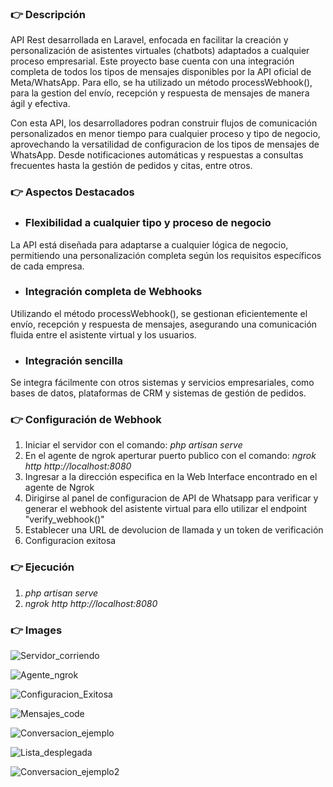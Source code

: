 ###  👉 Descripción

API Rest desarrollada en Laravel, enfocada en facilitar la creación y personalización de asistentes virtuales (chatbots) adaptados a cualquier proceso empresarial. Este proyecto base cuenta con una integración completa de todos los tipos de mensajes disponibles por la API oficial de Meta/WhatsApp. Para ello, se ha utilizado un método processWebhook(), para la gestion del envío, recepción y respuesta de mensajes de manera ágil y efectiva.

Con esta API, los desarrolladores podran construir flujos de comunicación personalizados en menor tiempo para cualquier proceso y tipo de negocio, aprovechando la versatilidad de configuracion de los tipos de mensajes de WhatsApp. Desde notificaciones automáticas y respuestas a consultas frecuentes hasta la gestión de pedidos y citas, entre otros.

### 👉 Aspectos Destacados
+ ###  Flexibilidad a cualquier tipo y proceso de negocio
La API está diseñada para adaptarse a cualquier lógica de negocio, permitiendo una personalización completa según los requisitos específicos de cada empresa.

+ ### Integración completa de Webhooks
Utilizando el método processWebhook(), se gestionan eficientemente el envío, recepción y respuesta de mensajes, asegurando una comunicación fluida entre el asistente virtual y los usuarios.

+ ### Integración sencilla
Se integra fácilmente con otros sistemas y servicios empresariales, como bases de datos, plataformas de CRM y sistemas de gestión de pedidos.

### 👉 Configuración de Webhook

1. Iniciar el servidor con el comando: *php artisan serve*
2. En el agente de ngrok aperturar puerto publico con el comando: *ngrok http http://localhost:8080*
3. Ingresar a la dirección especifica en la Web Interface encontrado en el agente de Ngrok
4. Dirigirse al panel de configuracion de API de Whatsapp para verificar y generar el webhook del asistente virtual para ello utilizar el endpoint "verify_webhook()"
5. Establecer una URL de devolucion de llamada y un token de verificación 
6. Configuracion exitosa

### 👉 Ejecución

1. *php artisan serve*
2. *ngrok http http://localhost:8080*

### 👉 Images

![Servidor_corriendo](https://github.com/RafaOnPC/API_ChatBot_WSP_Laravel/assets/128557603/e7e4c60c-3231-4515-b118-67393ceee2c2)

![Agente_ngrok](https://github.com/RafaOnPC/API_ChatBot_WSP_Laravel/assets/128557603/043a8f4e-e5a5-47a1-894c-e89833c7a4f1)

![Configuracion_Exitosa](https://github.com/RafaOnPC/API_ChatBot_WSP_Laravel/assets/128557603/9d165b2e-63ab-4cfa-857c-59837e7b5821)

![Mensajes_code](https://github.com/RafaOnPC/API_ChatBot_WSP_Laravel/assets/128557603/755c28c4-26cb-4280-93ae-1872997c33f2)

![Conversacion_ejemplo](https://github.com/RafaOnPC/API_ChatBot_WSP_Laravel/assets/128557603/a761b885-c4d4-41e1-8622-a82074c7c265)

![Lista_desplegada](https://github.com/RafaOnPC/API_ChatBot_WSP_Laravel/assets/128557603/250d3bde-54a9-4962-a436-a438e44ca70a)

![Conversacion_ejemplo2](https://github.com/RafaOnPC/API_ChatBot_WSP_Laravel/assets/128557603/b13d2d5b-b21f-4cd6-a26e-3d5a828403da)
